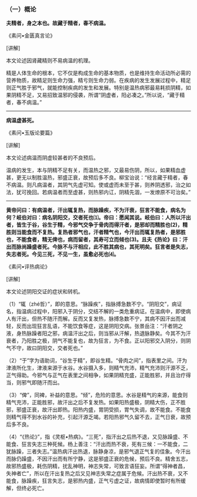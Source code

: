 ### （一）概论

**夫精者，身之本也。故藏于精者，春不病温。**

《素问•金匮真言论》

[讲解]

本文论述因肾藏精则不易病温的机理。

精是人体生命的根本，它不仅是构成生命的基本物质，也是维持生命活动所必需的营养物质，故精足则生命力强，精亏则生命力弱。在疾病的发生发展过程中，精足则正气胜于邪气，就能控制疾病的发生和发展。特别是温热病邪最易耗损阴精，如果阴精不足，又易招致温邪的侵袭，所谓“阴虚者，阳必凑之。”所以说，“藏于精者，春不病温。”

* * *

**病温虚甚死。**

《素问•玉版论要篇》

[讲解]

本文论述病温而阴虚较甚者的不良预后。

温病的发生，本与阴精不足有关，而温热之邪，又最易伤阴，所以，如果精血虚甚，更无以制胜温热，邪盛正衰，故预后多不良。柳宝诒说：“经言藏于精者，春不病温。则凡病温者，其阴气先虚可知。使或虚而未至于甚，则养阴透邪，治之如法，犹可挽回。若病温者而至虚甚，则热邪内讧，阴精先涸，一发燎原不可治矣。”

* * *

**黄帝问曰：有病温者，汗出辄复热，而脉躁疾，不为汗衰，狂言不能食，病名为何？岐伯对曰：病名阴阳交，交者死也⑴。帝曰：愿闻其说。岐伯曰：人所以汗出者，皆生于谷，谷生于精，今邪气交争于骨肉而得汗者，是邪却而精胜也(2)，精胜则当能食而不复热。复热者邪气也，汗者精气也，今汗出而辄复热者，是邪胜也，不能食者，精无俾也，病而留者，其寿可立而倾也(3)。且夫《热论》曰：汗出而脉尚躁盛者死。今脉不与汗相应，此不胜其病也，其死明矣。狂言者是失志，失志者死。今见三死，不见一生，虽愈必死也⑷。**

《素问•评热病论》

[讲解]

本文论述阴阳交证的症状和转机。

（1）“辄（zhé哲）”，即的意思。“脉躁疾”，指脉搏急数不宁。“阴阳交”，病证名，指温病过程中，阳邪入于阴分，交结不解的一类危重病证。在温病中，即使病人有汗出，但热不随汗而解。反而又复发热，脉搏急数不宁，其病不因汗出而减轻，反而出现狂言乱语，不能饮食等症，这是阴阳交病。张景岳注：“汗者阴之液，身热脉躁者阳之邪，病温汗出之后，则当邪从汗解，热退脉静矣。今其不为汗衰者，乃阳胜之极，阴气不能复也，故为狂言，为不食。正以阳邪交入阴分，则阴气不守，故曰阴阳交，交者死也。”

（2）“于”字为语助词，“谷生于精”，即谷生精。“骨肉之间”，指表里之间。汗为津液所化生，津液来源于水谷。水谷摄入多，则精气充沛，精气充沛则汗源不乏，正气得助。今邪气与正气在表里之间相争，如果阴精充盛，正能胜邪，并且治疗得当，则邪气即随汗而出。

（3）“俾”，同裨，补益的意思。“倾”，危险的意思。水谷是精气的来源，能食则精气充沛，正能胜邪，故汗出之后不复发热。如果阳热盛极，阴精大伤，正不胜邪，邪盛正衰，故汗出即热。阳热内盛，胃阴受损，胃气失调，故不能食。不能食则精气得不到水谷的补充，引起汗源乏竭。若阳热邪气久留不去，正气日衰，故预后多不良。

（4）“《热论》”，指《灵枢•热病》。“三死”，指汗出之后热不退，又见脉躁盛、不能食、狂言失志三种死候。杨上善注：“汗出而热不衰，死有三候：一不能食，二犹脉躁，三者失志。”温热病汗出热退，脉静身凉，是邪气退正气复的佳象。今汗出而脉仍躁盛，不因汗出而有所宁静，这是邪盛正衰的危候，预后不良。精舍五志，故邪热盛极，耗伤阴精，扰乱神明，神志失常，可致言语狂妄。所谓“得神者昌，失神者亡”，所以在汗出复热之后又见神志失常之症属于危候。汗出热不衰，又不能食，脉躁疾，狂言失志，是邪热内盛，正气亏虚之证，故病情即使暂时有所缓解，但终必死亡。
